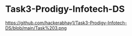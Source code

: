 # Task3-Prodigy-Infotech-DS
https://github.com/hackerabhay1/Task3-Prodigy-Infotech-DS/blob/main/Task%203.png
